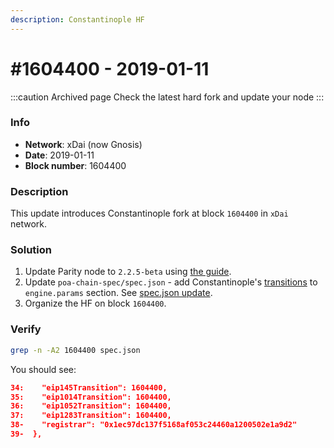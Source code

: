 ```yaml
---
description: Constantinople HF
---
```


# #1604400 - 2019-01-11

:::caution Archived page
Check the latest hard fork and update your node
:::

### Info

* **Network**: xDai (now Gnosis)
* **Date**: 2019-01-11
* **Block number**: 1604400

### Description

This update introduces Constantinople fork at block `1604400` in `xDai` network.

### Solution

1. Update Parity node to `2.2.5-beta` using [the guide](https://www.poa.network/for-validators/hard-forks/parity-upgrade-guide).
2. Update `poa-chain-spec/spec.json` - add Constantinople's [transitions](https://github.com/poanetwork/poa-chain-spec/pull/99/files#diff-42eb5109ad96d4ac46cdcbf18f2938de) to `engine.params` section. See [spec.json update](/specs/hard-forks/spec.json-update).
3. Organize the HF on block `1604400`.

### Verify

```bash
grep -n -A2 1604400 spec.json
```

You should see:

```json
34:    "eip145Transition": 1604400,
35:    "eip1014Transition": 1604400,
36:    "eip1052Transition": 1604400,
37:    "eip1283Transition": 1604400,
38-    "registrar": "0x1ec97dc137f5168af053c24460a1200502e1a9d2"
39-  },
```
